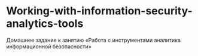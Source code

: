 # Working-with-information-security-analytics-tools
Домашнее задание к занятию «Работа с инструментами аналитика информационной безопасности»
